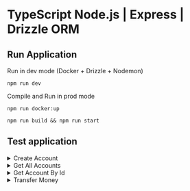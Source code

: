 # TypeScript Node.js | Express | Drizzle ORM

## Run Application

Run in dev mode (Docker + Drizzle + Nodemon)
```shell
npm run dev
```

Compile and Run in prod mode
```shell
npm run docker:up
```
```shell
npm run build && npm run start
```


## Test application

<details>
    <summary>Create Account</summary>

```shell
curl --location 'http://localhost:8080/accounts' \
--header 'Content-Type: application/json' \
--data-raw '{
    "email": "mike@mail.com",
    "firstName": "Mike",
    "lastName": "Brown",
    "currency": "USD",
    "balance": 100
}'
```
</details>

<details>
    <summary>Get All Accounts</summary>

```shell
curl --location 'http://localhost:8080/accounts'
```
</details>

<details>
    <summary>Get Account By Id</summary>

```shell
curl --location 'http://localhost:8080/accounts/1'
```
</details>

<details>
    <summary>Transfer Money</summary>

```shell
curl --location 'http://localhost:8080/accounts/transfer' \
--header 'Content-Type: application/json' \
--data-raw '{
    "senderId": 1,
    "recipientId": 2,
    "amount": 100
}'
```
</details>
